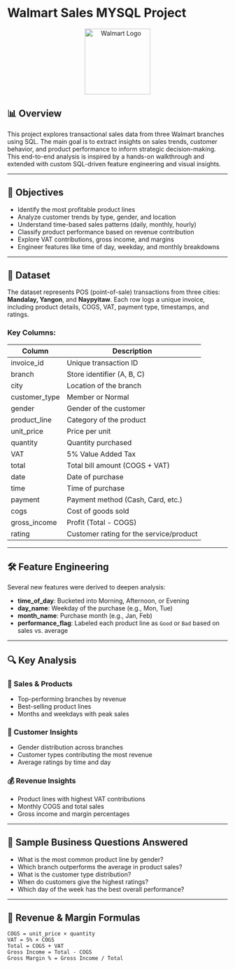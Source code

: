 # Walmart Sales MYSQL Project
<p align="center">
  <img src="[https://lofrev.net/wp-content/photos/2016/07/Walmart-Logo.png](https://lofrev.net/walmart-logo-pictures/)" alt="Walmart Logo" width="150">
</p>

## 📊 Overview

This project explores transactional sales data from three Walmart branches using SQL. The main goal is to extract insights on sales trends, customer behavior, and product performance to inform strategic decision-making. This end-to-end analysis is inspired by a hands-on walkthrough and extended with custom SQL-driven feature engineering and visual insights.

---

## 🧠 Objectives

- Identify the most profitable product lines
- Analyze customer trends by type, gender, and location
- Understand time-based sales patterns (daily, monthly, hourly)
- Classify product performance based on revenue contribution
- Explore VAT contributions, gross income, and margins
- Engineer features like time of day, weekday, and monthly breakdowns

---

## 🧾 Dataset

The dataset represents POS (point-of-sale) transactions from three cities: **Mandalay, Yangon**, and **Naypyitaw**. Each row logs a unique invoice, including product details, COGS, VAT, payment type, timestamps, and ratings.

### Key Columns:

| Column         | Description                                |
|----------------|--------------------------------------------|
| invoice_id     | Unique transaction ID                      |
| branch         | Store identifier (A, B, C)                 |
| city           | Location of the branch                     |
| customer_type  | Member or Normal                          |
| gender         | Gender of the customer                     |
| product_line   | Category of the product                    |
| unit_price     | Price per unit                             |
| quantity       | Quantity purchased                         |
| VAT            | 5% Value Added Tax                         |
| total          | Total bill amount (COGS + VAT)            |
| date           | Date of purchase                           |
| time           | Time of purchase                           |
| payment        | Payment method (Cash, Card, etc.)         |
| cogs           | Cost of goods sold                         |
| gross_income   | Profit (Total - COGS)                      |
| rating         | Customer rating for the service/product    |

---

## 🛠️ Feature Engineering

Several new features were derived to deepen analysis:

- **time_of_day**: Bucketed into Morning, Afternoon, or Evening
- **day_name**: Weekday of the purchase (e.g., Mon, Tue)
- **month_name**: Purchase month (e.g., Jan, Feb)
- **performance_flag**: Labeled each product line as `Good` or `Bad` based on sales vs. average

---

## 🔍 Key Analysis

### 🏬 Sales & Products
- Top-performing branches by revenue
- Best-selling product lines
- Months and weekdays with peak sales

### 👥 Customer Insights
- Gender distribution across branches
- Customer types contributing the most revenue
- Average ratings by time and day

### 💰 Revenue Insights
- Product lines with highest VAT contributions
- Monthly COGS and total sales
- Gross income and margin percentages

---

## 📌 Sample Business Questions Answered

- What is the most common product line by gender?
- Which branch outperforms the average in product sales?
- What is the customer type distribution?
- When do customers give the highest ratings?
- Which day of the week has the best overall performance?

---

## 🧮 Revenue & Margin Formulas

```text
COGS = unit_price × quantity
VAT = 5% × COGS
Total = COGS + VAT
Gross Income = Total - COGS
Gross Margin % = Gross Income / Total

